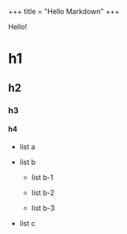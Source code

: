 +++
title = "Hello Markdown"
+++

Hello!



# h1

## h2


### h3


#### h4


- list a

- list b

  - list b-1

  - list b-2

  - list b-3

- list c
